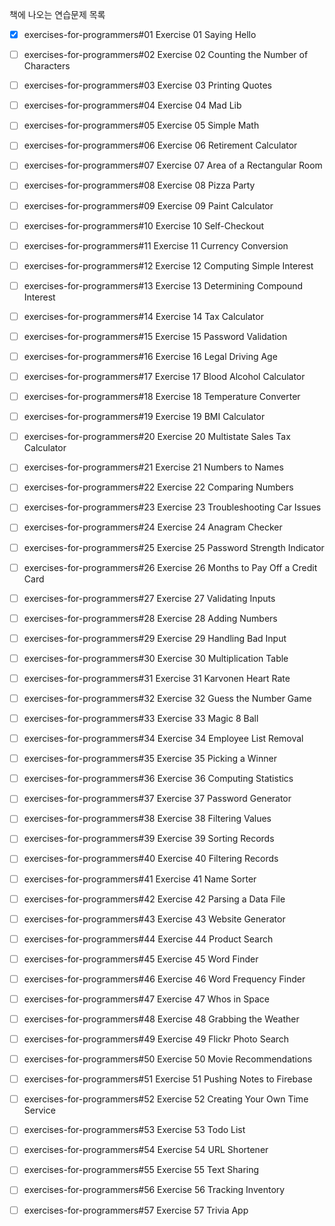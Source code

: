 책에 나오는 연습문제 목록

- [x] exercises-for-programmers#01 Exercise 01 Saying Hello
- [ ] exercises-for-programmers#02 Exercise 02 Counting the Number of Characters
- [ ] exercises-for-programmers#03 Exercise 03 Printing Quotes
- [ ] exercises-for-programmers#04 Exercise 04 Mad Lib
- [ ] exercises-for-programmers#05 Exercise 05 Simple Math
- [ ] exercises-for-programmers#06 Exercise 06 Retirement Calculator
- [ ] exercises-for-programmers#07 Exercise 07 Area of a Rectangular Room
- [ ] exercises-for-programmers#08 Exercise 08 Pizza Party
- [ ] exercises-for-programmers#09 Exercise 09 Paint Calculator
- [ ] exercises-for-programmers#10 Exercise 10 Self-Checkout
- [ ] exercises-for-programmers#11 Exercise 11 Currency Conversion
- [ ] exercises-for-programmers#12 Exercise 12 Computing Simple Interest
- [ ] exercises-for-programmers#13 Exercise 13 Determining Compound Interest
- [ ] exercises-for-programmers#14 Exercise 14 Tax Calculator
- [ ] exercises-for-programmers#15 Exercise 15 Password Validation
- [ ] exercises-for-programmers#16 Exercise 16 Legal Driving Age
- [ ] exercises-for-programmers#17 Exercise 17 Blood Alcohol Calculator
- [ ] exercises-for-programmers#18 Exercise 18 Temperature Converter
- [ ] exercises-for-programmers#19 Exercise 19 BMI Calculator
- [ ] exercises-for-programmers#20 Exercise 20 Multistate Sales Tax Calculator
- [ ] exercises-for-programmers#21 Exercise 21 Numbers to Names
- [ ] exercises-for-programmers#22 Exercise 22 Comparing Numbers
- [ ] exercises-for-programmers#23 Exercise 23 Troubleshooting Car Issues
- [ ] exercises-for-programmers#24 Exercise 24 Anagram Checker
- [ ] exercises-for-programmers#25 Exercise 25 Password Strength Indicator
- [ ] exercises-for-programmers#26 Exercise 26 Months to Pay Off a Credit Card
- [ ] exercises-for-programmers#27 Exercise 27 Validating Inputs
- [ ] exercises-for-programmers#28 Exercise 28 Adding Numbers
- [ ] exercises-for-programmers#29 Exercise 29 Handling Bad Input
- [ ] exercises-for-programmers#30 Exercise 30 Multiplication Table
- [ ] exercises-for-programmers#31 Exercise 31 Karvonen Heart Rate
- [ ] exercises-for-programmers#32 Exercise 32 Guess the Number Game
- [ ] exercises-for-programmers#33 Exercise 33 Magic 8 Ball
- [ ] exercises-for-programmers#34 Exercise 34 Employee List Removal
- [ ] exercises-for-programmers#35 Exercise 35 Picking a Winner
- [ ] exercises-for-programmers#36 Exercise 36 Computing Statistics
- [ ] exercises-for-programmers#37 Exercise 37 Password Generator
- [ ] exercises-for-programmers#38 Exercise 38 Filtering Values
- [ ] exercises-for-programmers#39 Exercise 39 Sorting Records
- [ ] exercises-for-programmers#40 Exercise 40 Filtering Records
- [ ] exercises-for-programmers#41 Exercise 41 Name Sorter
- [ ] exercises-for-programmers#42 Exercise 42 Parsing a Data File
- [ ] exercises-for-programmers#43 Exercise 43 Website Generator
- [ ] exercises-for-programmers#44 Exercise 44 Product Search
- [ ] exercises-for-programmers#45 Exercise 45 Word Finder
- [ ] exercises-for-programmers#46 Exercise 46 Word Frequency Finder
- [ ] exercises-for-programmers#47 Exercise 47 Whos in Space
- [ ] exercises-for-programmers#48 Exercise 48 Grabbing the Weather
- [ ] exercises-for-programmers#49 Exercise 49 Flickr Photo Search
- [ ] exercises-for-programmers#50 Exercise 50 Movie Recommendations
- [ ] exercises-for-programmers#51 Exercise 51 Pushing Notes to Firebase
- [ ] exercises-for-programmers#52 Exercise 52 Creating Your Own Time Service
- [ ] exercises-for-programmers#53 Exercise 53 Todo List
- [ ] exercises-for-programmers#54 Exercise 54 URL Shortener
- [ ] exercises-for-programmers#55 Exercise 55 Text Sharing
- [ ] exercises-for-programmers#56 Exercise 56 Tracking Inventory
- [ ] exercises-for-programmers#57 Exercise 57 Trivia App



